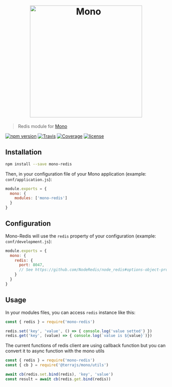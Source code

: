 <h1 align="center"><img src="https://user-images.githubusercontent.com/904724/31045670-0b96f158-a5e9-11e7-82ab-e59af67ceef5.png" width="350" alt="Mono"/></h1>

> Redis module for [Mono](https://github.com/terrajs/mono)

[![npm version](https://img.shields.io/npm/v/mono-redis.svg)](https://www.npmjs.com/package/mono-redis)
[![Travis](https://img.shields.io/travis/terrajs/mono-redis/master.svg)](https://travis-ci.org/terrajs/mono-redis)
[![Coverage](https://img.shields.io/codecov/c/github/terrajs/mono-redis/master.svg)](https://codecov.io/gh/terrajs/mono-redis.js)
[![license](https://img.shields.io/github/license/terrajs/mono-redis.svg)](https://github.com/terrajs/mono-redis/blob/master/LICENSE)

## Installation

```bash
npm install --save mono-redis
```

Then, in your configuration file of your Mono application (example: `conf/application.js`):

```js
module.exports = {
  mono: {
    modules: ['mono-redis']
  }
}
```

## Configuration

Mono-Redis will use the `redis` property of your configuration (example: `conf/development.js`):

```js
module.exports = {
  mono: {
    redis: {
      port: 8047,
      // See https://github.com/NodeRedis/node_redis#options-object-properties for more argument
    }
  }
}
```

## Usage

In your modules files, you can access `redis` instance like this:

```js
const { redis } = require('mono-redis')

redis.set('key', 'value', () => { console.log('value setted') })
redis.get('key', (value) => { console.log(`value is ${value}`)})

```

The current functions of redis client are using callback function but you can convert it to async function with the mono utils

```js
const { redis } = require('mono-redis')
const { cb } = require('@terrajs/mono/utils')

await cb(redis.set.bind(redis), 'key', 'value')
const result = await cb(redis.get.bind(redis))
```
